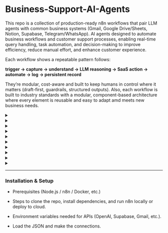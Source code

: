 # Business-Support-AI-Agents

This repo is a collection of production-ready n8n workflows that pair LLM agents with common business systems (Gmail, Google Drive/Sheets, Notion, Supabase, Telegram/WhatsApp). AI agents designed to automate business workflows and customer support processes, enabling real-time query handling, task automation, and decision-making to improve efficiency, reduce manual effort, and enhance customer experience.

Each workflow shows a repeatable pattern follows:

**trigger → capture → understand → LLM reasoning → SaaS action → automate → log → persistent record**

They’re modular, cost-aware and built to keep humans in control where it matters (draft-first, guardrails, structured outputs). Also, each workflow is built to industry standards with a modular, component-based architecture where every element is reusable and easy to adapt amd meets new business needs.


<details>
<summary><b> </b></summary>

**A fully automated customer-feedback pipeline built with n8n.**

- **Collect & Classify**: A public form gathers name, email, and comments, then an OpenRouter-powered LLM performs instant sentiment analysis (Positive / Negative).

- **Positive Flow**: Positive feedback is logged to a dedicated Google Sheet, a friendly HTML thank-you email is drafted by the AI, and a personalized reply is sent automatically.

- **Negative Flow**: Negative feedback is saved to a separate sheet along with an AI-generated improvement suggestion, and the customer receives a courteous apology email offering a complimentary AI-agent integration.

This workflow provides a seamless loop—from feedback capture to sentiment insight and tailored response—helping teams measure satisfaction, close the feedback loop, and delight customers without manual effort.

</details>



<details>
<summary><b> </b></summary>
An intelligent restaurant-assistant workflow built with **n8n**, **OpenAI**, and **Postgres PGVector**.

- **Conversational Support**: Incoming chat messages trigger “Rachel,” a friendly AI agent trained to answer questions about Bella Vista’s menu, hours, and policies using a PGVector knowledge base and persistent Postgres chat memory for context.  

- **Smart Bookings**: When a guest wants a reservation, Rachel gathers essential details (name, email, party size, date, time, special requests) and automatically emails the booking to the restaurant via Gmail.  

- **Human Handoff**: If a customer asks for a real staff member, the agent collects their contact information and uses a Gmail tool to alert human support, ensuring a seamless transition.

This setup delivers a **full-service, always-on booking and support agent**, blending real-time LLM conversation with structured database retrieval and email automation.


</details>




<details>
<summary><b> </b></summary>

An AI-powered personal finance assistant that records and organizes every expense or income you mention in chat.

- **Smart Expense Parsing** – Users can simply type natural phrases like *“Paid $50 for groceries today”* or *“Salary 3000 on March 1”*.  
  The agent interprets amount, description, date, and whether it’s an **Expense** or **Income**, defaulting to year **2025** for easy future tracking.

- **Automated Ledger Updates** – After extracting key details, the workflow automatically appends a clean, structured row to a Google Sheet named **Expense Tracker**, creating a live financial ledger without manual entry.

- **Context-Aware Conversations** – Short-term memory lets the agent handle follow-ups such as *“add $20 taxi on the same date”* or *“make that $25”*, updating the sheet accurately.

- **Flexible AI Backbone** – Uses both **OpenAI GPT-4.1-mini** and **OpenRouter** models for natural language understanding and reliable fallback, ensuring robust parsing and continuous service.

This workflow acts as a **hands-free personal bookkeeping system**, turning everyday chat messages into a well-organized financial record ready for budgeting and analysis.

</details>








<details>
<summary><b> </b></summary>
An AI-driven intake pipeline that transforms a simple web form into a fully automated onboarding process.

- **Intelligent Data Capture** – Clients submit name, contact info, industry, and project goals through a styled onboarding form. Two LLM agents (GPT-4.1 / GPT-4o with OpenRouter fallback) analyze the submission in real time.  
- **Dynamic Email Generation** – The first agent crafts a personalized HTML welcome email that reflects the client’s industry and stated challenges, ensuring every message feels human and context-aware.  
- **Profile Summarization & Storage** – A second agent distills the details into a concise client summary and writes a structured record (Name, Email, Phone, Summary) directly to a Google Sheet, ready for CRM or sales follow-up.  
- **LLM Coordination & Reliability** – Uses multiple language models for parallel tasks—email composition, information extraction, and JSON parsing—providing accuracy, graceful fallback, and consistent formatting.

This workflow shows how **orchestrated LLMs can replace manual onboarding**, delivering instant, tailored communication while keeping customer data neatly organized for downstream business operations.

</details>








<details>
<summary><b> </b></summary>

A multi-agent email desk that classifies inbound Gmail and drafts polished replies for each scenario—ready for human review.

- **Auto-Triage with LLM Classifier** – Every new email is labeled into **Support**, **Meeting Request**, **Client Inquiry**, or **Follow-Up** using an AI classifier; messages get the right Gmail label and route to the right agent.  
- **Specialist Agents per Thread Type** – Dedicated agents generate responses with strict **JSON** fields (subject, body) via structured output parsers, ensuring consistent formatting and safer automation.  
- **Calendar-Aware Scheduling** – The Meeting Agent can read Google Calendar availability (Get Events) and propose slots; responses adapt whether a scheduling link exists or not.  
- **Attachment-Friendly & Draft-First** – Polls Gmail hourly, downloads attachments when present, and creates **drafts** (not auto-send) addressed to the original recipient for quick human approval.  
- **Scalable & Maintainable** – Each path (Inquiry/Support/Meeting/Follow-Up) is independent, so teams can tweak tone, templates, or escalation rules without impacting the others.

This workflow delivers a reliable **LLM-assisted inbox**: fast triage, accurate categorization, and high-quality drafts that keep humans in control.

</details>








<details>
<summary><b> </b></summary>

Always-on pipeline that pulls **PDF invoices** from Gmail, extracts structured data with an LLM, and logs everything in **Notion**.

- **Auto-capture & Storage** – Polls Gmail every minute for emails with PDF attachments, splits multi-file threads, and uploads each file to a Google Drive folder (keeps subject + filename for traceability).  

- **LLM Gate & Parsing** – An “Invoice Controller” LLM first decides **invoice vs. not**; non-invoices are deleted from Drive. For invoices, a structured LLM chain extracts: **invoice_name, company_name, total_invoice_amount, line_items[{description, amount}]**, with schema-constrained output.  

- **Notion Sync** – Creates a page in **Invoice Tracking** (subject, sender email, Drive link, total) and iterates **line_items** into an **Invoice Line Items** database—ready for reporting and reconciliation.  

- **Data Integrity** – Prompts enforce itemization and total checks (tolerant to minor rounding), while merge keys and per-file batching ensure reliable, idempotent processing across threads.

This workflow turns your inbox into a **hands-free AP pipeline**: reliable capture, structured extraction, and clean finance records in Notion.

</details>








<details>
<summary><b> </b></summary>
Hands-free month-end rollup: drop a folder of PDFs into **Google Drive** and get a **Notion** summary + email recap.

- **Drive Watch & Prep** – When a new folder appears in **Monthly Invoices**, the workflow waits 2 minutes, lists all PDFs, downloads and OCRs them for clean text.  

- **LLM Guardrail & Extraction** – An “Invoice Controller” LLM filters non-invoices; valid files are parsed into **invoice_name, company_name, total_invoice_amount, month, category** (from a fixed set like *Software & Tools, Web & Hosting,* etc.) with a structured output parser.  

- **Notion Logging** – Each invoice is written to the **All Invoices** database (Month, From, Amount, Category), creating a normalized ledger for analytics.  

- **Monthly Rollup** – The workflow aggregates amounts, then an AI agent returns the **total spend** and **invoice count**; results are saved to **Monthly Summary in PDF Format** and a recap email is sent (totals, count, vendors).  

This delivers a dependable **month-close assistant**: accurate categorization, clean records in Notion, and a ready-to-share summary email.```

</details>




<details>
<summary><b> </b></summary>
A multimodal nutrition coach that reads **texts, voice notes, and meal photos** from Telegram, estimates macros with vision LLMs, logs everything to Sheets, and gives **goal-aware guidance**.

- **Multimodal intake** — Detects message type (text/voice/image). Voice is **transcribed**; images are uploaded (Drive/Cloudinary) and passed to a **vision LLM** for itemization, portion sizing, and macro/calorie ranges with clear assumptions.  

- **Structured nutrition facts** — The LLM returns a strict JSON (items, macros, kcal ranges + totals). Values are normalized (midpoints) and **appended to Google Sheets** with timestamp, picture link, and user name.  

- **Personal targets & memory** — Pulls the user’s **goals and daily calorie target** from a Goals sheet, keeps short session memory for continuity, and personalizes outputs to their plan.  

- **Two AI coaches**  
  - **Nutrient AI Agent:** scans last 7 days of logged meals, computes remaining weekly allowance vs. goal, and replies with **one clear sentence** on whether today’s request fits the deficit.  

  - **Motivation Coach:** formats a compact **nutrition card** (kcal/macros + meal name) and delivers **≤2 short coaching lines**, adapting tone (on-track, restaurant caveats, or off-track).  

- **Automation plumbing** — Image URL generation, safe JSON parsing, and data aggregation are handled in-flow so users get **instant feedback** plus a durable history.

Best for busy professionals who want fast nutrition feedback, minimal typing, and auto-logged history and get automated messages through telegream.

</details>





<details>
<summary><b> </b></summary>
Automates real-estate lead analysis: from a user form to a daily email of the best investment opportunities.

**How It Works**

1. **Form Intake** – Collects search filters (location, price, beds/baths, etc.).  

2. **Listing Fetch** – Queries Zillow API and normalizes property data.  

3. **Deal Analysis** – A Code node applies standard underwriting (20 % down, 5 % APR, taxes/insurance/maintenance) to compute *Monthly cash flow, Cap rate, Cash-on-cash ROI, Price & rent per sqft*.  

4. **Data Storage** – Results are upserted to a Google Sheet for ongoing tracking.  

5. **Daily KPI Report** – An LLM aggregates all rows and emails an HTML report with:
   - Market sentiment  
   - **Top 3 by ROI & Cap Rate** with cash-flow figures  
   - Portfolio averages and negative-cash-flow alerts.

**Key Capabilities**
- End-to-end automation: form → Zillow → finance math → Sheets → Gmail.  
- Flexible assumptions in the Code node for interest, taxes, or maintenance.  
- Clear, investor-ready metrics delivered to your inbox each morning.

</details>





<details>
<summary><b> </b></summary>
A WhatsApp chatbot with **persistent memory** powered by Supabase and GPT-4o-mini.

**Business Logic**

- Retrieves past user facts from Supabase and merges them with each new message.  
- LLM auto-detects and saves key details (e.g., preferences, events) without user prompts.  
- Replies feel personal and continuous across long gaps.

**LLM Capabilities**

- **Extended Recall**: Uses Supabase to remember conversations beyond the chat window.  
- **Fact Extraction**: Summarizes important info into structured records.  
- **Contextual Reasoning**: Generates answers enriched by historical context.

Ideal for personalized assistants, coaching bots, or customer support with long-term memory.

</details>



---

### Installation & Setup

- Prerequisites (Node.js / n8n / Docker, etc.)

- Steps to clone the repo, install dependencies, and run n8n locally or deploy to cloud.

- Environment variables needed for APIs (OpenAI, Supabase, Gmail, etc.).

- Load the JSON and make the connections. 